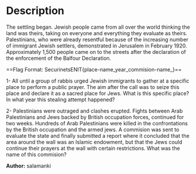 # Description


The settling began. Jewish people came from all over the world thinking the land was theirs, taking on everyone and everything they evaluate as theirs.
Palestinians, who were already resentful because of the increasing number of immigrant Jewish settlers, demonstrated in Jerusalem in February 1920. Approximately 1,500 people came on to the streets after the declaration of the enforcement of the Balfour Declaration.

==Flag Format: SecurinetsENIT{place-name_year_commision-name_}==

1- All until a group of rabbis urged Jewish immigrants to gather at a specific place to perform a public prayer. The aim after the call was to seize this place and declare it as a sacred place for Jews. What is this specific place? In what year this stealing attempt happened?


2- Palestinians were outraged and clashes erupted. Fights between Arab Palestinians and Jews backed by British occupation forces, continued for two weeks. Hundreds of Arab Palestinians were killed in the confrontations by the British occupation and the armed jews. A commision was sent to evaluate the state and finally submitted a report where it concluded that the area around the wall was an Islamic endowment, but that the Jews could continue their prayers at the wall with certain restrictions. What was the name of this commision?

**Author:** salamanki
